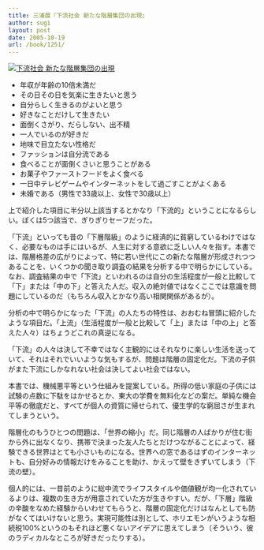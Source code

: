 ```yaml
---
title: 三浦展『下流社会 新たな階層集団の出現』
author: sugi
layout: post
date: 2005-10-19
url: /book/1251/
---
```

<a href="http://www.amazon.co.jp/exec/obidos/ASIN/4334033210/chezsugi-22/ref=nosim/" name="amazletlink" target="_blank"><img src="http://i2.wp.com/ecx.images-amazon.com/images/I/41D77B7JASL.SL160.jpg?w=660" alt="下流社会 新たな階層集団の出現" class="alignleft" data-recalc-dims="1" /></a>

  * 年収が年齢の10倍未満だ
  * その日その日を気楽に生きたいと思う
  * 自分らしく生きるのがよいと思う
  * 好きなことだけして生きたい
  * 面倒くさがり、だらしない、出不精
  * 一人でいるのが好きだ
  * 地味で目立たない性格だ
  * ファッションは自分流である
  * 食べることが面倒くさいと思うことがある
  * お菓子やファーストフードをよく食べる
  * 一日中テレビゲームやインターネットをして過ごすことがよくある
  * 未婚である（男性で33歳以上、女性で30歳以上）

上で紹介した項目に半分以上該当するとかなり「下流的」ということになるらしい。ぼくは5つ該当で、ぎりぎりセーフだった。

「下流」といっても昔の「下層階級」のように経済的に貧窮しているわけではなく、必要なものは手にはいるが、人生に対する意欲に乏しい人々を指す。本書では、階層格差の広がりによって、特に若い世代にこの新たな階層が形成されつつあることを、いくつかの聞き取り調査の結果を分析する中で明らかにしている。なお、調査結果の中で「下流」といわれるのは自分の生活程度が一般と比較して「下」または「中の下」と答えた人だ。収入の絶対値ではなくここでは意識を問題にしているのだ（もちろん収入とかなり高い相関関係があるが）。

分析の中で明らかになった「下流」の人たちの特性は、おおむね冒頭に紹介したような項目だ。「上流」（生活程度が一般と比較して「上」または「中の上」と答えた人々）はちょうどこれの真逆になる。

「下流」の人々は決して不幸ではなく主観的にはそれなりに楽しい生活を送っていて、それはそれでいいような気もするが、問題は階層の固定化だ。下流の子供がまた下流にしかなれない社会は決してよい社会ではない。

本書では、機械悪平等という仕組みを提案している。所得の低い家庭の子供には試験の点数に下駄をはかせるとか、東大の学費を無料化などの案だ。単純な機会平等の徹底だと、すべてが個人の資質に帰せられて、優生学的な窮屈さが生まれてしまうという。

階層化のもうひとつの問題は、「世界の縮小」だ。同じ階層の人ばかりが住む街から外に出なくなり、携帯で決まった友人たちとだけつながることによって、経験できる世界はとても小さいものになる。世界への窓であるはずのインターネットも、自分好みの情報だけをみることを助け、かえって壁をきずいてしまう（下流の壁）。

個人的には、一昔前のように総中流でライフスタイルや価値観が均一化されているよりは、複数の生き方が用意されていた方が生きやすい。だが、「下層」階級の辛酸をなめた経験からいわせてもらうと、階層の固定化だけはなんとしても防がなくてはいけないと思う。実現可能性は別として、ホリエモンがいうような相続税100%というのもそれほど悪くないアイデアに思えてしまう（そういう、彼のラディカルなところが好きだったりする）。

